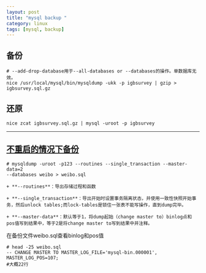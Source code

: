```yaml
---
layout: post
title: "mysql backup "
category: linux
tags: [mysql, backup]
---
```


## 备份

```
# --add-drop-database用于--all-databases or --databases的操作。单数据库无效。
nice /usr/local/mysql/bin/mysqldump -ukk -p igbsurvey | gzip > igbsurvey.sql.gz
```

## 还原

```
nice zcat igbsurvey.sql.gz | mysql -uroot -p igbsurvey
```

--- 

## [不重启的情况下备份](http://lizhenliang.blog.51cto.com/7876557/1669829)

```
# mysqldump -uroot -p123 --routines --single_transaction --master-data=2
--databases weibo > weibo.sql
```

    + **--routines**：导出存储过程和函数

    + **--single_transaction**：导出开始时设置事务隔离状态，并使用一致性快照开始事务，然后unlock tables;而lock-tables是锁住一张表不能写操作，直到dump完毕。

    + **--master-data**：默认等于1，将dump起始（change master to）binlog点和pos值写到结果中，等于2是将change master to写到结果中并注释。

在备份文件weibo.sql查看binlog和pos值

```
# head -25 weibo.sql
-- CHANGE MASTER TO MASTER_LOG_FILE='mysql-bin.000001', MASTER_LOG_POS=107;
#大概22行
```

